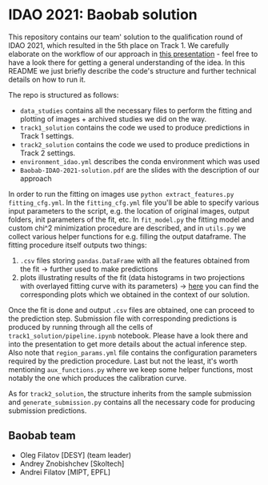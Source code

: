 # IDAO 2021: Baobab solution

This repository contains our team' solution to the qualification round of IDAO 2021, which resulted in the 5th place on Track 1. We carefully elaborate on the workflow of our approach in [this presentation]() - feel free to have a look there for getting a general understanding of the idea. In this README we just briefly describe the code's structure and further technical details on how to run it. 

The repo is structured as follows:
* `data_studies` contains all the necessary files to perform the fitting and plotting of images + archived studies we did on the way.
* `track1_solution` contains the code we used to produce predictions in Track 1 settings. 
* `track2_solution` contains the code we used to produce predictions in Track 2 settings. 
* `environment_idao.yml` describes the conda environment which was used
* `Baobab-IDAO-2021-solution.pdf` are the slides with the description of our approach

In order to run the fitting on images use `python extract_features.py fitting_cfg.yml`. In the `fitting_cfg.yml` file you'll be able to specify various input parameters to the script, e.g. the location of original images, output folders, init parameters of the fit, etc. In `fit_model.py` the fitting model and custom chi^2 minimization procedure are described, and in `utils.py` we collect various helper functions for e.g. filling the output dataframe. The fitting procedure itself outputs two things:
1) `.csv` files storing `pandas.DataFrame` with all the features obtained from the fit -> further used to make predictions
2) plots illustrating results of the fit (data histograms in two projections with overlayed fitting curve with its parameters) -> [here](https://disk.yandex.ru/d/iQ2bUKYVfjaP1w) you can find the corresponding plots which we obtained in the context of our solution. 

Once the fit is done and output `.csv` files are obtained, one can proceed to the prediction step. Submission file with corresponding predictions is produced by running through all the cells of `track1_solution/pipeline.ipynb` notebook. Please have a look there and into the presentation to get more details about the actual inference step. Also note that `region_params.yml` file contains the configuration parameters required by the prediction procedure. Last but not the least, it's worth mentioning `aux_functions.py` where we keep some helper functions, most notably the one which produces the calibration curve.

As for `track2_solution`, the structure inherits from the sample submission and `generate_submission.py` contains all the necessary code for producing submission predictions.

## Baobab team
* Oleg Filatov [DESY] (team leader) 
* Andrey Znobishchev [Skoltech]
* Andrei Filatov [MIPT, EPFL]
